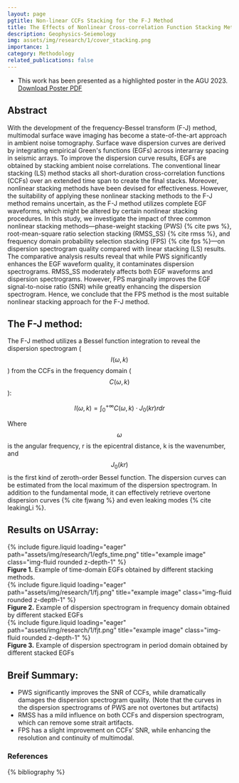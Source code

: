 ```yaml
---
layout: page
pgtitle: Non-linear CCFs Stacking for the F-J Method
title: The Effects of Nonlinear Cross-correlation Function Stacking Methods on F-J Dispersion Extraction
description: Geophysics-Seiemology
img: assets/img/research/1/cover_stacking.png
importance: 1
category: Methodology
related_publications: false
---
```

+ This work has been presented as a highlighted poster in the AGU 2023. <a href="{{ 'assets/pdf/AGU2023.pdf' | relative_url }}" target="_blank" rel="noopener noreferrer">Download Poster PDF</a>


## Abstract
With the development of the frequency-Bessel transform (F-J) method, multimodal surface wave imaging has become a state-of-the-art approach in ambient noise tomography. Surface wave dispersion curves are derived by integrating empirical Green's functions (EGFs) across interarray spacing in seismic arrays. To improve the dispersion curve results, EGFs are obtained by stacking ambient noise correlations. The conventional linear stacking (LS) method stacks all short-duration cross-correlation functions (CCFs) over an extended time span to create the final stacks. Moreover, nonlinear stacking methods have been devised for effectiveness. However, the suitability of applying these nonlinear stacking methods to the F-J method remains uncertain, as the F-J method utilizes complete EGF waveforms, which might be altered by certain nonlinear stacking procedures. In this study, we investigate the impact of three common nonlinear stacking methods—phase-weight stacking (PWS) {% cite pws %}, root-mean-square ratio selection stacking (RMSS_SS) {% cite rmss %}, and frequency domain probability selection stacking (FPS) {% cite fps %}—on dispersion spectrogram quality compared with linear stacking (LS) results. The comparative analysis results reveal that while PWS significantly enhances the EGF waveform quality, it contaminates dispersion spectrograms. RMSS_SS moderately affects both EGF waveforms and dispersion spectrograms. However, FPS marginally improves the EGF signal-to-noise ratio (SNR) while greatly enhancing the dispersion spectrogram. Hence, we conclude that the FPS method is the most suitable nonlinear stacking approach for the F-J method.

## The F-J method:
The F-J method utilizes a Bessel function integration to reveal the dispersion spectrogram ($$I(\omega,k)$$) from the CCFs in the frequency domain ($$C(\omega,k)$$): 

$$I(\omega,k) = \int_0^{+\infty}C(\omega,k)\cdot J_0(kr)rdr$$

Where $$\omega$$ is the angular frequency, r is the epicentral distance, k is the wavenumber, and $$J_0(kr)$$ is the first kind of zeroth-order Bessel function. The dispersion curves can be estimated from the local maximum of the dispersion spectrogram. In addition to the fundamental mode, it can effectively retrieve overtone dispersion curves {% cite fjwang %} and even leaking modes {% cite leakingLi %}. 

## Results on USArray:
<div class="row">
    <div class="col-sm mt-3 mt-md-0">
        {% include figure.liquid loading="eager" path="assets/img/research/1/egfs_time.png" title="example image" class="img-fluid rounded z-depth-1" %}
    </div>
</div>
<div class="caption">
    <strong>Figure 1.</strong> Example of time-domain EGFs obtained by different stacking methods.
</div>

<div class="row">
    <div class="col-sm mt-3 mt-md-0">
        {% include figure.liquid loading="eager" path="assets/img/research/1/fj.png" title="example image" class="img-fluid rounded z-depth-1" %}
    </div>
</div>
<div class="caption">
    <strong>Figure 2.</strong>  Example of dispersion spectrogram in frequency domain obtained by different stacked EGFs
</div>

<div class="row">
    <div class="col-sm mt-3 mt-md-0">
        {% include figure.liquid loading="eager" path="assets/img/research/1/fjt.png" title="example image" class="img-fluid rounded z-depth-1" %}
    </div>
</div>
<div class="caption">
    <strong>Figure 3.</strong>  Example of dispersion spectrogram in period domain obtained by different stacked EGFs
</div>

## Breif Summary:
+ PWS significantly improves the SNR of CCFs, while dramatically damages the dispersion spectrogram quality. (Note that the curves in the dispersion spectrograms of PWS are not overtones but artifacts)
+ RMSS has a mild influence on both CCFs and dispersion spectrogram, which can remove some strait artifacts.
+ FPS has a slight improvement on CCFs’ SNR, while enhancing the resolution and continuity of multimodal.

### References
{% bibliography %}
